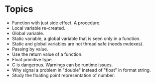 # Topics

* Function with just side effect. A procedure.
* Local variable re-created.
* Global variable.
* Static variable, a global variable that is seen only in a function.
* Static and global variables are not thread safe (needs mutexes).
* Passing by value.
* Use the return value of a function.
* Float primitive type.
* C is dangerous. Warnings can be runtime issues.
* Why signal a problem in "double" instead of "float" in format string.
* Study the floating point representation of number.
